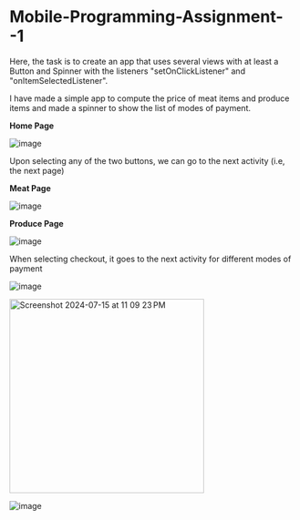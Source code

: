 # Mobile-Programming-Assignment--1

Here, the task is to create an app that uses several views with at least a Button and Spinner with the listeners "setOnClickListener" and "onItemSelectedListener".

I have made a simple app to compute the price of meat items and produce items and made a spinner to show the list of modes of payment.


**Home Page**

![image](https://github.com/user-attachments/assets/54e2f4f0-0f2d-4cf3-afeb-5ca2670bbaa7)

Upon selecting any of the two buttons, we can go to the next activity (i.e, the next page)

**Meat Page**

![image](https://github.com/user-attachments/assets/3629f3c7-8f7e-4578-88da-b621531bf976)

**Produce Page**

![image](https://github.com/user-attachments/assets/d60492c4-6956-40ca-8177-038806029ba7)

When selecting checkout, it goes to the next activity for different modes of payment

![image](https://github.com/user-attachments/assets/b48bdb76-e555-4e99-b051-682045e190bc)

<img width="341" alt="Screenshot 2024-07-15 at 11 09 23 PM" src="https://github.com/user-attachments/assets/06f12fcb-7544-486a-bf2a-6f8469078306">

![image](https://github.com/user-attachments/assets/20a58020-65e3-4f68-a142-7cae05e710dc)


